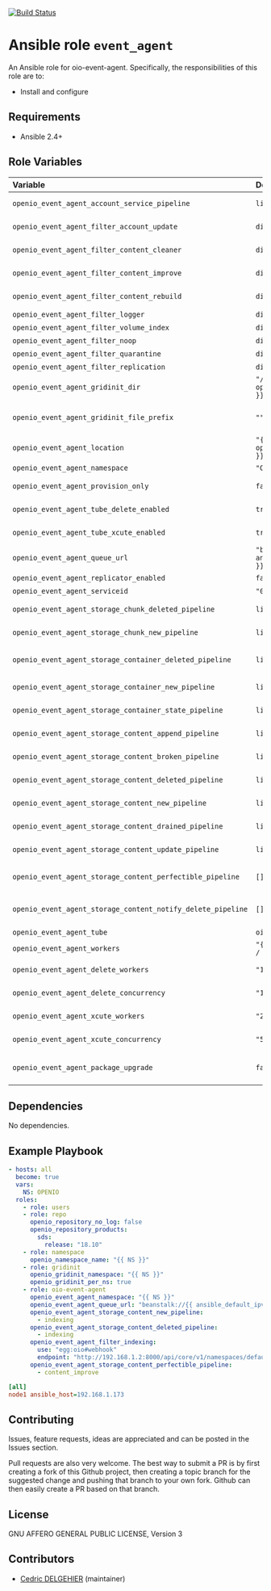 [![Build Status](https://travis-ci.org/open-io/ansible-role-openio-oio-event-agent.svg?branch=20.04)](https://travis-ci.org/open-io/ansible-role-openio-oio-event-agent)
# Ansible role `event_agent`

An Ansible role for oio-event-agent. Specifically, the responsibilities of this role are to:

- Install and configure

## Requirements

- Ansible 2.4+

## Role Variables


| Variable   | Default | Comments (type)  |
| :---       | :---    | :---             |
| `openio_event_agent_account_service_pipeline` | `list` | List of middlewares involved in `account.services` |
| `openio_event_agent_filter_account_update` | `dict` | Options of `account_update` filter |
| `openio_event_agent_filter_content_cleaner` | `dict` | Options of `content_cleaner` filter |
| `openio_event_agent_filter_content_improve` | `dict` | Options of `content_improve` filter |
| `openio_event_agent_filter_content_rebuild` | `dict` | Options of `content_rebuild` filter |
| `openio_event_agent_filter_logger` | `dict` | Options of `logger` filter |
| `openio_event_agent_filter_volume_index` | `dict` | Options of `volume_index` filter |
| `openio_event_agent_filter_noop` | `dict` | Options of `noop` filter |
| `openio_event_agent_filter_quarantine` | `dict` | Options of `quarantine` filter |
| `openio_event_agent_filter_replication` | `dict` | Options of `replication` filter |
| `openio_event_agent_gridinit_dir` | `"/etc/gridinit.d/{{ openio_event_agent_namespace }}"` | Path to copy the gridinit conf |
| `openio_event_agent_gridinit_file_prefix` | `""` | Maybe set it to {{ openio_ecd_namespace }}- for old gridinit's style |
| `openio_event_agent_location` | `"{{ ansible_hostname }}.{{ openio_event_agent_serviceid }}"` | Location |
| `openio_event_agent_namespace` | `"OPENIO"` | Namespace |
| `openio_event_agent_provision_only` | `false` | Provision only without restarting services |
| `openio_event_agent_tube_delete_enabled` | `true` | Deploy a dedicated agent to process delete events |
| `openio_event_agent_tube_xcute_enabled` | `true` | Deploy a dedicated agent to process xcute events |
| `openio_event_agent_queue_url` | `"beanstalk://{{ ansible_default_ipv4.address }}:6014"` | URL of queue service |
| `openio_event_agent_replicator_enabled` | `false` | Add filters for replicator |
| `openio_event_agent_serviceid` | `"0"` | ID in gridinit |
| `openio_event_agent_storage_chunk_deleted_pipeline` | `list` | List of middlewares involved in `storage.chunk.deleted` |
| `openio_event_agent_storage_chunk_new_pipeline` | `list` | List of middlewares involved in `storage.chunk.new` |
| `openio_event_agent_storage_container_deleted_pipeline` | `list` | List of middlewares involved in `storage.container.deleted` |
| `openio_event_agent_storage_container_new_pipeline` | `list` | List of middlewares involved in `storage.container.new` |
| `openio_event_agent_storage_container_state_pipeline` | `list` | List of middlewares involved in `storage.container.state` |
| `openio_event_agent_storage_content_append_pipeline` | `list` | List of middlewares involved in `storage.content.append` |
| `openio_event_agent_storage_content_broken_pipeline` | `list` | List of middlewares involved in `storage.content.broken` |
| `openio_event_agent_storage_content_deleted_pipeline` | `list` | List of middlewares involved in `storage.content.deleted` |
| `openio_event_agent_storage_content_new_pipeline` | `list` | List of middlewares involved in `storage.content.new` |
| `openio_event_agent_storage_content_drained_pipeline` | `list` | List of middlewares involved in `storage.content.drained` |
| `openio_event_agent_storage_content_update_pipeline` | `list` | List of middlewares involved in `storage.content.update` |
| `openio_event_agent_storage_content_perfectible_pipeline` | `[]` | List of middlewares involved in `storage.content.perfectible` |
| `openio_event_agent_storage_content_notify_delete_pipeline` | `[]` | List of middlewares involved in `storage.content.deleted` with separate delete queue |
| `openio_event_agent_tube` | `oio` | Tube used in queue service |
| `openio_event_agent_workers` | `"{{ ansible_processor_vcpus / 2 }}"` | Number of workers  |
| `openio_event_agent_delete_workers` | `"1"` | Number of workers of the event delete agent  |
| `openio_event_agent_delete_concurrency` | `"1"` | Concurrency of the event delete agent  |
| `openio_event_agent_xcute_workers` | `"2"` | Number of workers of the event xcute agent  |
| `openio_event_agent_xcute_concurrency` | `"5"` | Concurrency of the event xcute agent  |
| `openio_event_agent_package_upgrade`       | `false` | Set the packages to the latest version (to be set in extra_vars) |

## Dependencies

No dependencies.

## Example Playbook

```yaml
- hosts: all
  become: true
  vars:
    NS: OPENIO
  roles:
    - role: users
    - role: repo
      openio_repository_no_log: false
      openio_repository_products:
        sds:
          release: "18.10"
    - role: namespace
      openio_namespace_name: "{{ NS }}"
    - role: gridinit
      openio_gridinit_namespace: "{{ NS }}"
      openio_gridinit_per_ns: true
    - role: oio-event-agent
      openio_event_agent_namespace: "{{ NS }}"
      openio_event_agent_queue_url: "beanstalk://{{ ansible_default_ipv4.address }}:6014"
      openio_event_agent_storage_content_new_pipeline:
        - indexing
      openio_event_agent_storage_content_deleted_pipeline:
        - indexing
      openio_event_agent_filter_indexing:
        use: "egg:oio#webhook"
        endpoint: "http://192.168.1.2:8000/api/core/v1/namespaces/default/services/indexing/proxy/invoke"
      openio_event_agent_storage_content_perfectible_pipeline:
        - content_improve
```


```ini
[all]
node1 ansible_host=192.168.1.173
```

## Contributing

Issues, feature requests, ideas are appreciated and can be posted in the Issues section.

Pull requests are also very welcome.
The best way to submit a PR is by first creating a fork of this Github project, then creating a topic branch for the suggested change and pushing that branch to your own fork.
Github can then easily create a PR based on that branch.

## License

GNU AFFERO GENERAL PUBLIC LICENSE, Version 3

## Contributors

- [Cedric DELGEHIER](https://github.com/cdelgehier) (maintainer)
